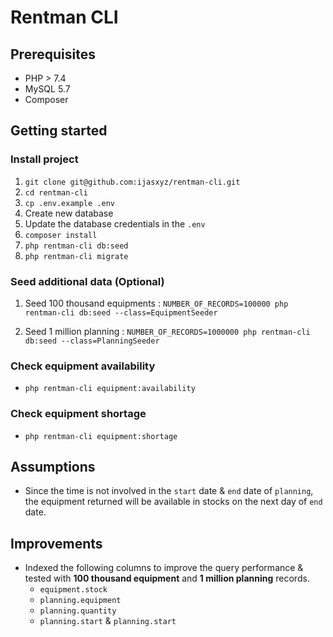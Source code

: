 # Rentman CLI

## Prerequisites

* PHP > 7.4
* MySQL 5.7
* Composer

## Getting started

### Install project

1. `git clone git@github.com:ijasxyz/rentman-cli.git`
2. `cd rentman-cli`
3. `cp .env.example .env`
4. Create new database
5. Update the database credentials in the `.env`
6. `composer install`
7. `php rentman-cli db:seed`
8. `php rentman-cli migrate`

### Seed additional data (Optional)

1. Seed 100 thousand equipments : `NUMBER_OF_RECORDS=100000 php rentman-cli db:seed --class=EquipmentSeeder`

2. Seed 1 million planning : `NUMBER_OF_RECORDS=1000000 php rentman-cli db:seed --class=PlanningSeeder`

### Check equipment availability

* `php rentman-cli equipment:availability`

### Check equipment shortage

* `php rentman-cli equipment:shortage`

## Assumptions
* Since the time is not involved in the `start` date & `end` date of `planning`, the equipment returned will be available in stocks on the next day of `end` date.

## Improvements
* Indexed the following columns to improve the query performance & tested with **100 thousand equipment**  and **1 million planning** records.
    * `equipment.stock`
    * `planning.equipment`
    * `planning.quantity`
    * `planning.start` & `planning.start`
    
  



